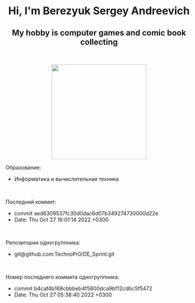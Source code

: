 <h1 align="center">Hi, I'm Berezyuk Sergey Andreevich
</h1>
<h2 align="center">My hobby is computer games and comic book collecting
</h2>

</br>
<p align="center">
  <img src="https://github.com/blackcater/blackcater/blob/main/images/banner.gif" height="256" />
</p>

<p>Образование:</p>
<ul>
<li>Информатика и вычислительная техника</li>
</ul>

</br>
<p>Последний коммит:</p>
<ul>
<li>commit aed6309537fc30d0dac6d07b349274730000d22e</li>
<li>Date:   Thu Oct 27 16:01:14 2022 +0300</li>
</ul>

</br>
<p>Репозитории одногруппника:</p>
<ul>
<li>git@github.com:TechnoPr0/DE_Sprint.git</li>
</ul>

</br>
<p>Номер последнего коммита одногруппника:</p>
<ul>
<li>commit b4caf4b168cbbbeb4f5800dca9bf12cdbc5f5472</li>
<li>Date:   Thu Oct 27 05:38:40 2022 +0300</li>
</ul>